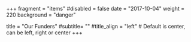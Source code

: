 +++
fragment = "items"
#disabled = false
date = "2017-10-04"
weight = 220
background = "danger"

title = "Our Funders"
#subtitle= ""
#title_align = "left" # Default is center, can be left, right or center
+++
